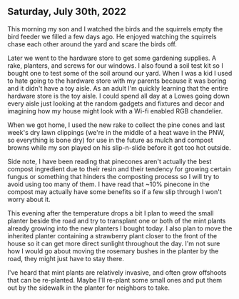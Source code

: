 ## Saturday, July 30th, 2022

This morning my son and I watched the birds and the squirrels empty the bird feeder we filled a few days ago. He enjoyed watching the squirrels chase each other around the yard and scare the birds off.

Later we went to the hardware store to get some gardening supplies. A rake, planters, and screws for our windows. I also found a soil test kit so I bought one to test some of the soil around our yard. When I was a kid I used to hate going to the hardware store with my parents because it was boring and it didn't have a toy aisle. As an adult I'm quickly learning that the entire hardware store is the toy aisle. I could spend all day at a Lowes going down every aisle just looking at the random gadgets and fixtures and decor and imagining how my house might look with a Wi-fi enabled RGB chandelier.

When we got home, I used the new rake to collect the pine cones and last week's dry lawn clippings (we're in the middle of a heat wave in the PNW, so everything is bone dry) for use in the future as mulch and compost browns while my son played on his slip-n-slide before it got too hot outside.

Side note, I have been reading that pinecones aren't actually the best compost ingredient due to their resin and their tendency for growing certain fungus or something that hinders the composting process so I will try to avoid using too many of them. I have read that ~10% pinecone in the compost may actually have some benefits so if a few slip through I won't worry about it.

This evening after the temperature drops a bit I plan to weed the small planter beside the road and try to transplant one or both of the mint plants already growing into the new planters I bought today. I also plan to move the inherited planter containing a strawberry plant closer to the front of the house so it can get more direct sunlight throughout the day. I'm not sure how I would go about moving the rosemary bushes in the planter by the road, they might just have to stay there.

I've heard that mint plants are relatively invasive, and often grow offshoots that can be re-planted. Maybe I'll re-plant some small ones and put them out by the sidewalk in the planter for neighbors to take.